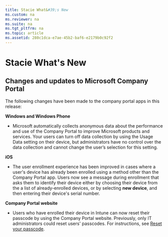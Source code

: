 ```yaml
---
title: Stacie What&#39;s New
ms.custom: na
ms.reviewer: na
ms.suite: na
ms.tgt_pltfrm: na
ms.topic: article
ms.assetid: 280c1dca-e7ae-45b2-baf6-e2179b0c92f2
---
```

# Stacie What&#39;s New

## Changes and updates to Microsoft Company Portal
The following changes have been made to the company portal apps in this release:

**Windows and Windows Phone**

-   Microsoft automatically collects anonymous data about the performance and use of the Company Portal to improve Microsoft products and services. Your users can turn off data collection by using the Usage Data setting on their device, but administrators have no control over the data collection and cannot change the user’s selection for this setting.

**iOS**

-   The user  enrollment experience has been improved in cases where a user's device has already been enrolled using a method other than the Company Portal app. Users now see a message during enrollment that asks them to identify their device either by choosing their device from the a list of already-enrolled devices, or by selecting **new device**, and then entering their device's serial number.

**Company Portal website**

-   Users who have enrolled their device in Intune can now reset their passcode by using the Company Portal website. Previously, only IT administrators could reset users' passcodes. For instructions, see [Reset your passcode](https://technet.microsoft.com/library/mt590895.aspx).

